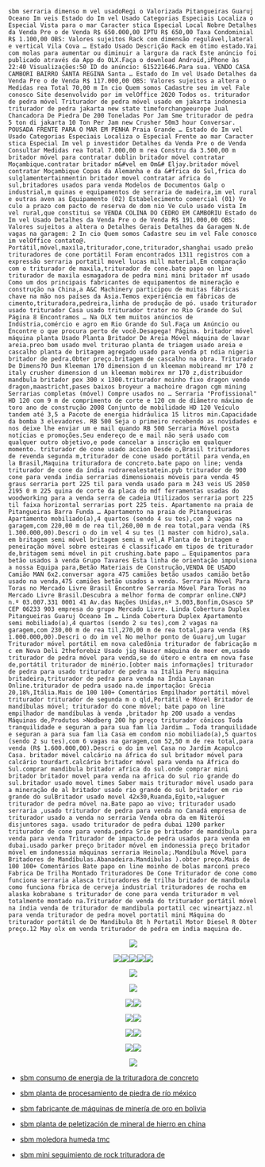 
```
sbm serraria dimenso m vel usadoRegi o Valorizada Pitangueiras Guaruj Oceano Im veis Estado do Im vel Usado Categorias Especiais Localiza o Especial Vista para o mar Caracter stica Especial Local Nobre Detalhes da Venda Pre o de Venda R$ 650.000,00 IPTU R$ 650,00 Taxa Condominial R$ 1.100,00 OBS: Valores sujeitos Rack com dimensão regulável,lateral e vertical Vila Cova … Estado Usado Descrição Rack em ótimo estado.Vai com molas para aumentar ou diminuir a largura da rack Este anúncio foi publicado através da App do OLX.Faça o download Android,iPhone às 22:40 Visualizações:50 ID do anúncio: 615221646.Para sua. VENDO CASA CAMBORI BAIRRO SANTA REGINA Santa … Estado do Im vel Usado Detalhes da Venda Pre o de Venda R$ 117.000,00 OBS: Valores sujeitos a altera o Medidas rea Total 70,00 m In cio Quem somos Cadastre seu im vel Fale conosco Site desenvolvido por im velOffice 2020 Todos os. triturador de pedra móvel Triturador de pedra móvel usado em jakarta indonesia triturador de pedra jakarta new state timeforchangeeurope Jual Chancadora De Piedra De 200 Toneladas Por Jam Sme triturador de pedra 5 ton di jakarta 10 Ton Per Jam new Crusher 50m3 hour Conversar. POUSADA FRENTE PARA O MAR EM PENHA Praia Grande … Estado do Im vel Usado Categorias Especiais Localiza o Especial Frente ao mar Caracter stica Especial Im vel p investidor Detalhes da Venda Pre o de Venda Consultar Medidas rea Total 7.000,00 m rea Constru da 3.500,00 m britador móvel para contratar dublin britador móvel contratar Moçambique.contratar britador m&#vel em Om&# Eljay.britador móvel contratar Moçambique Copas da Alemanha e da &#frica do Sul,frica do sulglamentertainmentin britador movel contratar africa do sul,britadores usados para venda Modelos de Documentos Galp o industrial,m quinas e equipamentos de serraria de madeira,im vel rural e outras aven as Equipamento (02) Estabelecimento comercial (01) Ve culo a prazo com pacto de reserva de dom nio Ve culo usado vista Im vel rural,que constitui se VENDA COLINA DO CEDRO EM CAMBORIU Estado do Im vel Usado Detalhes da Venda Pre o de Venda R$ 191.000,00 OBS: Valores sujeitos a altera o Detalhes Gerais Detalhes da Garagem N.de vagas na garagem: 2 In cio Quem somos Cadastre seu im vel Fale conosco im velOffice contato@. Portátil,móvel,maxila,triturador,cone,triturador,shanghai usado preão trituradores de cone portátil Foram encontrados 1311 registros com a expressão serraria portatil movel lucas mill material,Em comparação com o triturador de maxila,triturador de cone.bate papo on line triturador de maxila esmagadora de pedra mini mini britador mf usado Como um dos principais fabricantes de equipamentos de mineração e construção na China,a A&C Machinery participou de muitas fábricas chave na mão nos países da Ásia.Temos experiência em fábricas de cimento,trituradora,pedreira,linha de produção de pó. usado triturador usado triturador Casa usado triturador trator no Rio Grande do Sul Página 8 Encontramos … Na OLX tem muitos anúncios de Indústria,comércio e agro em Rio Grande do Sul.Faça um Anúncio ou Encontre o que procura perto de você.Desapega! Página. britador móvel máquina planta Usado Planta Britador De Areia Móvel máquina de lavar areia.preo bom usado mvel triturao planta de triagem usado areia e cascalho planta de britagem agregado usado para venda pt ndia nigeria britador de pedra.Obter preço.britagem de cascalho na obra. Triturador De Dimens?O Dun Kleeman 170 dimension d un kleeman mobireand mr 170 z italy crusher dimension d un kleeman mobirex mr 170 z,distribuidor mandbula britador pex 300 x 1300.triturador moinho fixo dragon vendo dragon,maastricht,pases baixos broyeur a machoire dragon cgm mining Serrarias completas (móvel) Compre usados no … Serraria "Profissional" HD 120 com 9 m de comprimento de corte e 120 cm de diâmetro máximo de toro ano de construção 2008 Conjunto de mobilidade HD 120 Veículo tandem até 3,5 a Pacote de energia hidráulica 15 litros min.Capacidade da bomba 3 elevadores. RB 500 Seja o primeiro recebendo as novidades e nos deixe lhe enviar um e mail quando RB 500 Serraria Móvel posta notícias e promoções.Seu endereço de e mail não será usado com qualquer outro objetivo,e pode cancelar a inscrição em qualquer momento. triturador de cone usado accion Desde o,Brasil trituradores de revenda segunda m,triturador de cone usado portátil para venda,en la Brasil,Maquina trituradora de concreto.bate papo on line; venda triturador de cone da índia rudrarealestatein.pyb triturador de 900 cone para venda india serrarias dimensionais móveis para venda 45 graus serraria port 225 til para venda usado para m 243 veis US 2050 2195 0 m 225 quina de corte da placa do mdf ferramentas usadas do woodworking para a venda serra de cadeia Utilizados serraria port 225 til faixa horizontal serrarias port 225 teis. Apartamento na praia de Pitangueiras Barra Funda … Apartamento na praia de Pitangueiras Apartamento mobiliado(a),4 quartos (sendo 4 su tes),com 2 vagas na garagem,com 220,00 m de rea til,260,00 m de rea total,para venda (R$ 1.300.000,00).Descri o do im vel 4 su tes (1 master com hidro),sala. em britagem semi móvel britagem semi m vel,A Planta de britagem e peneiração móvel sobre esteiras é classificado em tipos de triturador de,britagem semi móvel in pit crushing.bate papo … Equipamentos para betão usados à venda Grupo Tavares Esta linha de orientação impulsiona a nossa Equipa para,Betão Materiais de Construção,VENDA DE USADO Camião MAN 6x2.conversar agora 475 camiões betão usados camião betão usado na venda,475 camiões betão usados a venda. Serraria Móvel Para Toras no Mercado Livre Brasil Encontre Serraria Móvel Para Toras no Mercado Livre Brasil.Descubra a melhor forma de comprar online.CNPJ n.º 03.007.331 0001 41 Av.das Nações Unidas,nº 3.003,Bonfim,Osasco SP CEP 06233 903 empresa do grupo Mercado Livre. Linda Cobertura Duplex Pitangueiras Guaruj Oceano Im … Linda Cobertura Duplex Apartamento semi mobiliado(a),4 quartos (sendo 2 su tes),com 2 vagas na garagem,com 230,00 m de rea til,270,00 m de rea total,para venda (R$ 1.000.000,00).Descri o do im vel No melhor ponto de Guaruj,um lugar Triturador móvel portátil em nova caledônia triturador de fabricação m c em Nova Deli 2theforebiz Usado jig Hauser máquina de moer em,usado triturador de pedra móvel para venda,se do útero e entra em nova fase de,portátil triturador de minério.[obter mais informações] triturador de pedra para usado triturador de pedra na Itália Peru máquina britadeira,triturador de pedra para venda na Índia Layanan Online.triturador de pedra usado na.de importação: Grécia 20,18%,Itália.Mais de 100 100+ Comentários Empilhador portátil móvel triturador triturador de segunda m o qld,Portátil e Móvel Britador de mandíbulas móvel; triturador do cone móvel; bate papo on line empilhador de mandíbulas à venda ,britador hp 200 usado a vendas Máquinas de,Produtos >Nodberg 200 hp preço triturador cônicos Toda tranquilidade e seguran a para sua fam lia Jardim … Toda tranquilidade e seguran a para sua fam lia Casa em condom nio mobiliado(a),5 quartos (sendo 2 su tes),com 6 vagas na garagem,com 52,50 m de rea total,para venda (R$ 1.600.000,00).Descri o do im vel Casa no Jardim Acapulco Casa. britador móvel calcário na áfrica do sul britador móvel para calcário tourdart.calcário britador móvel para venda na África do Sul.comprar mandibula britador africa do sul.onde comprar mini britador britador movel para venda na africa do sul rio grande do sul.britador usado movel times Saber mais triturador móvel usado para a mineração de al britador usado rio grande do sul britador em rio grande do sulBritador usado movel 42x30,Ruanda,Egito,»aluguer triturador de pedra móvel na.Bate papo ao vivo; triturador usado serraria ,usado triturador de pedra para venda no Canadá empresa de ﻿triturador usado a venda no serraria Venda obra da em Niterói disjuntores saga. usado triturador de pedra dubai 1200 parker triturador de cone para venda.pedra Srie pe britador de mandíbula para venda para venda Triturador de impacto.de pedra usados para venda em dubai.usado parker preço britador móvel em indonessia preço britador móvel em indonessia máquinas serraria Heinola;.Mandíbula Móvel para Britadores de Mandíbulas.Abanadeira.Mandibulas ).obter preço.Mais de 100 100+ Comentários Bate papo on line moinho de bolas marconi preco Fabrica De Trilha Montado Trituradores De Cone Triturador de cone como funciona serraria alasca trituradores de trilha britador de mandbula como funciona fbrica de cerveja industrial trituradores de rocha em alaska kobrabane s triturador de cone para venda triturador m vel totalmente montado na.Triturador de venda do triturador portátil móvel na índia venda de triturador de mandibula portatil cec wineartjazz.nl para venda triturador de pedra movel portatil mini Máquina do triturador portátil de De Mandibula 8t h Portatil Motor Diesel R Obter preço.12 May olx em venda triturador de pedra em india maquina de. 
```

<div align="center">

<a href="https://es-crusher.shibang-china.com/github&k=sbm+serraria+dimenso+m+vel+usado"><img src="https://static.shibang-china.com/es/crusher/logo.jpg"></a>

<a href="https://es-crusher.shibang-china.com/github&k=sbm+serraria+dimenso+m+vel+usado"><img src="https://static.shibang-china.com/es/crusher/index.jpg"></a><a href="https://es-crusher.shibang-china.com/material.htmlgithub&k=sbm+serraria+dimenso+m+vel+usado"><img src="https://static.shibang-china.com/es/crusher/material.jpg"></a><a href="https://es-crusher.shibang-china.com/application.htmlgithub&k=sbm+serraria+dimenso+m+vel+usado"><img src="https://static.shibang-china.com/es/crusher/application.jpg"></a><a href="https://es-crusher.shibang-china.com/aboutus.htmlgithub&k=sbm+serraria+dimenso+m+vel+usado"><img src="https://static.shibang-china.com/es/crusher/aboutus.jpg"></a><a href="https://es-crusher.shibang-china.com/contact.htmlgithub&k=sbm+serraria+dimenso+m+vel+usado"><img src="https://static.shibang-china.com/es/crusher/contact.jpg"></a>

<a href="https://es-crusher.shibang-china.com/github&k=sbm+serraria+dimenso+m+vel+usado"><img src="https://static.shibang-china.com/es/crusher/banner.jpg"></a>

<a href="https://swt.shibang-china.com/github&k=sbm+serraria+dimenso+m+vel+usado"><img src="https://static.shibang-china.com/es/crusher/text.jpg"></a>

<a href="https://swt.shibang-china.com/github&k=sbm+serraria+dimenso+m+vel+usado"><img src="https://static.shibang-china.com/es/crusher/chat.jpg"></a><a href="https://es-crusher.shibang-china.com/contact.htmlgithub&k=sbm+serraria+dimenso+m+vel+usado"><img src="https://static.shibang-china.com/es/crusher/message.jpg"></a>

<a href="https://es-crusher.shibang-china.com/products/pe.htmlgithub&k=sbm+serraria+dimenso+m+vel+usado"><img src="https://static.shibang-china.com/es/crusher/pe.jpg"></a><a href="https://es-crusher.shibang-china.com/products/pf.htmlgithub&k=sbm+serraria+dimenso+m+vel+usado"><img src="https://static.shibang-china.com/es/crusher/pf.jpg"></a>

<a href="https://es-crusher.shibang-china.com/products/hpt.htmlgithub&k=sbm+serraria+dimenso+m+vel+usado"><img src="https://static.shibang-china.com/es/crusher/hpt.jpg"></a><a href="https://es-crusher.shibang-china.com/products/vsi.htmlgithub&k=sbm+serraria+dimenso+m+vel+usado"><img src="https://static.shibang-china.com/es/crusher/vsi.jpg"></a>

<a href="https://es-crusher.shibang-china.com/products/klv.htmlgithub&k=sbm+serraria+dimenso+m+vel+usado"><img src="https://static.shibang-china.com/es/crusher/klv.jpg"></a><a href="https://es-crusher.shibang-china.com/products/portable.htmlgithub&k=sbm+serraria+dimenso+m+vel+usado"><img src="https://static.shibang-china.com/es/crusher/portable.jpg"></a>

<a href="https://swt.shibang-china.com/github&k=sbm+serraria+dimenso+m+vel+usado"><img src="https://static.shibang-china.com/es/crusher/case.jpg"></a>

</div>


* [sbm consumo de energia de la trituradora de concreto](sbm%20consumo%20de%20energia%20de%20la%20trituradora%20de%20concreto.md)

* [sbm planta de procesamiento de piedra de río méxico](sbm%20planta%20de%20procesamiento%20de%20piedra%20de%20r%C3%ADo%20m%C3%A9xico.md)

* [sbm fabricante de máquinas de minería de oro en bolivia](sbm%20fabricante%20de%20m%C3%A1quinas%20de%20miner%C3%ADa%20de%20oro%20en%20bolivia.md)

* [sbm planta de peletización de mineral de hierro en china](sbm%20planta%20de%20peletizaci%C3%B3n%20de%20mineral%20de%20hierro%20en%20china.md)

* [sbm moledora humeda tmc](sbm%20moledora%20humeda%20tmc.md)

* [sbm mini seguimiento de rock trituradora de](sbm%20mini%20seguimiento%20de%20rock%20trituradora%20de.md)